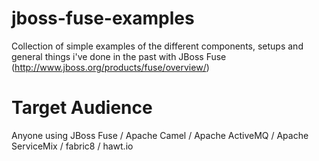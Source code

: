 jboss-fuse-examples
===================
Collection of simple examples of the different components, setups and general things i've done in the past with JBoss Fuse (http://www.jboss.org/products/fuse/overview/)

Target Audience
===================
Anyone using JBoss Fuse / Apache Camel / Apache ActiveMQ / Apache ServiceMix / fabric8 / hawt.io

